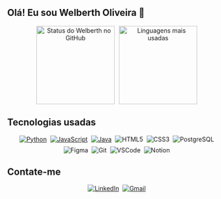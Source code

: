 <h2 align="start">Olá! Eu sou Welberth Oliveira 👋</h2>

<!-- Seção de Status -->
<div align="center" style="display: flex; justify-content: center; flex-wrap: wrap; gap: 10px;">
  <img 
    height="180em" 
    src="https://github-readme-stats.vercel.app/api?username=welberth77&show_icons=true&theme=transparent" 
    alt="Status do Welberth no GitHub"
  />
  <img 
    height="180em" 
    src="https://github-readme-stats.vercel.app/api/top-langs/?username=welberth77&layout=compact&show_icons=true&theme=transparent" 
    alt="Linguagens mais usadas"
  />
</div>

<!-- Seção de Tecnologias -->
<h2 align="start">Tecnologias usadas</h2>

<div align="start" style="display: flex; justify-content: center; flex-wrap: wrap; gap: 8px;">
  <a href="https://github.com/Welberth77/Exercicios_Python" target="_blank">
    <img src="https://img.shields.io/badge/Python-3776AB?style=for-the-badge&logo=python&logoColor=white" alt="Python">
  </a>
  <a href="https://github.com/Welberth77/desafio-felipao" target="_blank">
    <img src="https://img.shields.io/badge/JavaScript-323330?style=for-the-badge&logo=javascript&logoColor=F7DF1E" alt="JavaScript">
  </a>
  <a href="https://github.com/Welberth77/Exercicios_Java" target="_blank">
    <img src="https://img.shields.io/badge/Java-ED8B00?style=for-the-badge&logo=openjdk&logoColor=white" alt="Java">
  </a>
  <img src="https://img.shields.io/badge/HTML5-E34F26?style=for-the-badge&logo=html5&logoColor=white" alt="HTML5">
  <img src="https://img.shields.io/badge/CSS3-1572B6?style=for-the-badge&logo=css3&logoColor=white" alt="CSS3">
  <img src="https://img.shields.io/badge/PostgreSQL-316192?style=for-the-badge&logo=postgresql&logoColor=white" alt="PostgreSQL">
  <img src="https://img.shields.io/badge/Figma-F24E1E?style=for-the-badge&logo=figma&logoColor=white" alt="Figma">
  <img src="https://img.shields.io/badge/GIT-E44C30?style=for-the-badge&logo=git&logoColor=white" alt="Git">
  <img src="https://img.shields.io/badge/Visual_Studio_Code-0078D4?style=for-the-badge&logo=visual%20studio%20code&logoColor=white" alt="VSCode">
  <img src="https://img.shields.io/badge/Notion-000000?style=for-the-badge&logo=notion&logoColor=white" alt="Notion">
</div>

<!-- Seção de Contato -->
<h2 align="start">Contate-me</h2>

<div align="start" style="display: flex; justify-content: center; gap: 8px;">
  <a href="https://www.linkedin.com/in/welberth-oliveira/" target="_blank">
    <img src="https://img.shields.io/badge/LinkedIn-0077B5?style=for-the-badge&logo=linkedin&logoColor=white" alt="LinkedIn">
  </a>
  <a href="https://mail.google.com/mail/u/0/?pli=1#inbox" target="_blank">
    <img src="https://img.shields.io/badge/Gmail-D14836?style=for-the-badge&logo=gmail&logoColor=white" alt="Gmail">
  </a>
</div>

